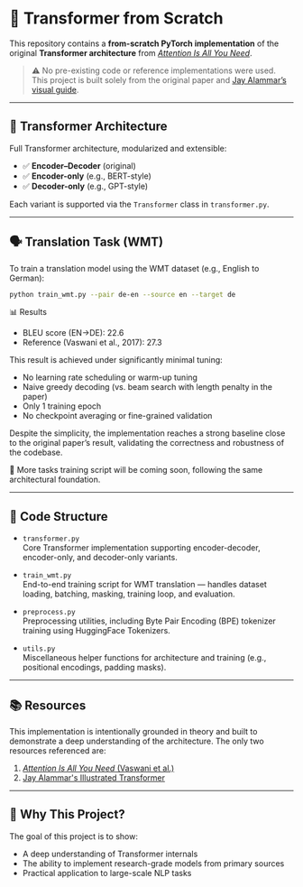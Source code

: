 # 🧠 Transformer from Scratch

This repository contains a **from-scratch PyTorch implementation** of the original **Transformer architecture** from [_Attention Is All You Need_](https://arxiv.org/abs/1706.03762).

> ⚠️ No pre-existing code or reference implementations were used. This project is built solely from the original paper and [Jay Alammar’s visual guide](https://jalammar.github.io/illustrated-transformer/).

---

## 🧱 Transformer Architecture

Full Transformer architecture, modularized and extensible:
- ✅ **Encoder–Decoder** (original)
- ✅ **Encoder-only** (e.g., BERT-style)
- ✅ **Decoder-only** (e.g., GPT-style)

Each variant is supported via the `Transformer` class in `transformer.py`.

---

## 🗣️ Translation Task (WMT)

To train a translation model using the WMT dataset (e.g., English to German):

```bash
python train_wmt.py --pair de-en --source en --target de
```

📊 Results
- BLEU score (EN→DE): 22.6
- Reference (Vaswani et al., 2017): 27.3

This result is achieved under significantly minimal tuning:
- No learning rate scheduling or warm-up tuning
- Naive greedy decoding (vs. beam search with length penalty in the paper)
- Only 1 training epoch
- No checkpoint averaging or fine-grained validation

Despite the simplicity, the implementation reaches a strong baseline close to the original paper’s result, validating the correctness and robustness of the codebase.

📌 More tasks training script will be coming soon, following the same architectural foundation.

---

## 📂 Code Structure

- `transformer.py`  
  Core Transformer implementation supporting encoder-decoder, encoder-only, and decoder-only variants.

- `train_wmt.py`  
  End-to-end training script for WMT translation — handles dataset loading, batching, masking, training loop, and evaluation.

- `preprocess.py`  
  Preprocessing utilities, including Byte Pair Encoding (BPE) tokenizer training using HuggingFace Tokenizers.

- `utils.py`  
  Miscellaneous helper functions for architecture and training (e.g., positional encodings, padding masks).

---

## 📚 Resources

This implementation is intentionally grounded in theory and built to demonstrate a deep understanding of the architecture. The only two resources referenced are:

1. [_Attention Is All You Need_ (Vaswani et al.)](https://arxiv.org/abs/1706.03762)
2. [Jay Alammar's Illustrated Transformer](https://jalammar.github.io/illustrated-transformer/)

---

## 🎯 Why This Project?

The goal of this project is to show:
- A deep understanding of Transformer internals
- The ability to implement research-grade models from primary sources
- Practical application to large-scale NLP tasks

